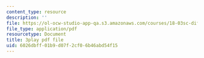 ```yaml
---
content_type: resource
description: ''
file: https://ol-ocw-studio-app-qa.s3.amazonaws.com/courses/18-03sc-differential-equations-fall-2011/6026dbff01b9d07f2cf06b46abd54f15_YQ7HEE8-OfA.pdf
file_type: application/pdf
resourcetype: Document
title: 3play pdf file
uid: 6026dbff-01b9-d07f-2cf0-6b46abd54f15
---
```

